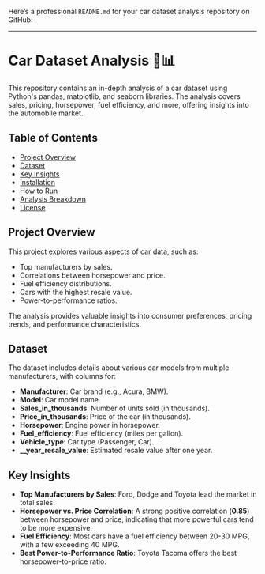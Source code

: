 Here’s a professional `README.md` for your car dataset analysis repository on GitHub:

---

# Car Dataset Analysis 🚗📊

This repository contains an in-depth analysis of a car dataset using Python's pandas, matplotlib, and seaborn libraries. The analysis covers sales, pricing, horsepower, fuel efficiency, and more, offering insights into the automobile market.

## Table of Contents
- [Project Overview](#project-overview)
- [Dataset](#dataset)
- [Key Insights](#key-insights)
- [Installation](#installation)
- [How to Run](#how-to-run)
- [Analysis Breakdown](#analysis-breakdown)
- [License](#license)

## Project Overview
This project explores various aspects of car data, such as:
- Top manufacturers by sales.
- Correlations between horsepower and price.
- Fuel efficiency distributions.
- Cars with the highest resale value.
- Power-to-performance ratios.

The analysis provides valuable insights into consumer preferences, pricing trends, and performance characteristics.

## Dataset
The dataset includes details about various car models from multiple manufacturers, with columns for:
- **Manufacturer**: Car brand (e.g., Acura, BMW).
- **Model**: Car model name.
- **Sales_in_thousands**: Number of units sold (in thousands).
- **Price_in_thousands**: Price of the car (in thousands).
- **Horsepower**: Engine power in horsepower.
- **Fuel_efficiency**: Fuel efficiency (miles per gallon).
- **Vehicle_type**: Car type (Passenger, Car).
- **__year_resale_value**: Estimated resale value after one year.

## Key Insights
- **Top Manufacturers by Sales**: Ford, Dodge and Toyota lead the market in total sales.
- **Horsepower vs. Price Correlation**: A strong positive correlation (**0.85**) between horsepower and price, indicating that more powerful cars tend to be more expensive.
- **Fuel Efficiency**: Most cars have a fuel efficiency between 20-30 MPG, with a few exceeding 40 MPG.
- **Best Power-to-Performance Ratio**: Toyota Tacoma offers the best horsepower-to-price ratio.
